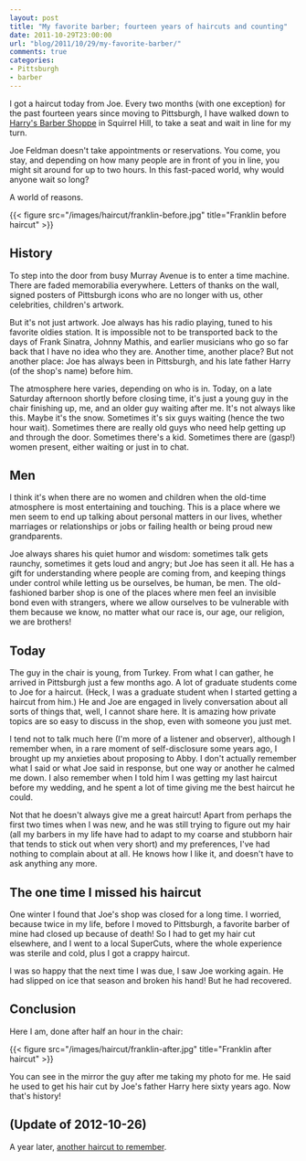 ```yaml
---
layout: post
title: "My favorite barber; fourteen years of haircuts and counting"
date: 2011-10-29T23:00:00
url: "blog/2011/10/29/my-favorite-barber/"
comments: true
categories:
- Pittsburgh
- barber
---
```

I got a haircut today from Joe. Every two months (with one exception) for the past fourteen years since moving to Pittsburgh, I have walked down to [Harry's Barber Shoppe](http://trueslant.com/matthewnewton/2010/06/18/swan-songs-joe-feldman-and-the-legacy-of-harrys-barber-shoppe/) in Squirrel Hill, to take a seat and wait in line for my turn.

Joe Feldman doesn't take appointments or reservations. You come, you stay, and depending on how many people are in front of you in line, you might sit around for up to two hours. In this fast-paced world, why would anyone wait so long?

A world of reasons.

{{< figure src="/images/haircut/franklin-before.jpg" title="Franklin before haircut" >}}

<!--more-->

## History

To step into the door from busy Murray Avenue is to enter a time machine. There are faded memorabilia everywhere.  Letters of thanks on the wall, signed posters of Pittsburgh icons who are no longer with us, other celebrities, children's artwork.

But it's not just artwork. Joe always has his radio playing, tuned to his favorite oldies station. It is impossible not to be transported back to the days of Frank Sinatra, Johnny Mathis, and earlier musicians who go so far back that I have no idea who they are. Another time, another place? But not another place: Joe has always been in Pittsburgh, and his late father Harry (of the shop's name) before him.

The atmosphere here varies, depending on who is in. Today, on a late Saturday afternoon shortly before closing time, it's just a young guy in the chair finishing up, me, and an older guy waiting after me. It's not always like this. Maybe it's the snow. Sometimes it's six guys waiting (hence the two hour wait). Sometimes there are really old guys who need help getting up and through the door. Sometimes there's a kid. Sometimes there are (gasp!) women present, either waiting or just in to chat.

## Men

I think it's when there are no women and children when the old-time atmosphere is most entertaining and touching. This is a place where we men seem to end up talking about personal matters in our lives, whether marriages or relationships or jobs or failing health or being proud new grandparents.

Joe always shares his quiet humor and wisdom: sometimes talk gets raunchy, sometimes it gets loud and angry; but Joe has seen it all. He has a gift for understanding where people are coming from, and keeping things under control while letting us be ourselves, be human, be men. The old-fashioned barber shop is one of the places where men feel an invisible bond even with strangers, where we allow ourselves to be vulnerable with them because we know, no matter what our race is, our age, our religion, we are brothers!

## Today

The guy in the chair is young, from Turkey. From what I can gather, he arrived in Pittsburgh just a few months ago. A lot of graduate students come to Joe for a haircut. (Heck, I was a graduate student when I started getting a haircut from him.)  He and Joe are engaged in lively conversation about all sorts of things that, well, I cannot share here. It is amazing how private topics are so easy to discuss in the shop, even with someone you just met.

I tend not to talk much here (I'm more of a listener and observer), although I remember when, in a rare moment of self-disclosure some years ago, I brought up my anxieties about proposing to Abby.  I don't actually remember what I said or what Joe said in response, but one way or another he calmed me down.  I also remember when I told him I was getting my last haircut before my wedding, and he spent a lot of time giving me the best haircut he could.

Not that he doesn't always give me a great haircut!  Apart from perhaps the first two times when I was new, and he was still trying to figure out my hair (all my barbers in my life have had to adapt to my coarse and stubborn hair that tends to stick out when very short) and my preferences, I've had nothing to complain about at all. He knows how I like it, and doesn't have to ask anything any more.

## The one time I missed his haircut

One winter I found that Joe's shop was closed for a long time. I worried, because twice in my life, before I moved to Pittsburgh, a favorite barber of mine had closed up because of death! So I had to get my hair cut elsewhere, and I went to a local SuperCuts, where the whole experience was sterile and cold, plus I got a crappy haircut.

I was so happy that the next time I was due, I saw Joe working again. He had slipped on ice that season and broken his hand!  But he had recovered.

## Conclusion

Here I am, done after half an hour in the chair:

{{< figure src="/images/haircut/franklin-after.jpg" title="Franklin after haircut" >}}

You can see in the mirror the guy after me taking my photo for me. He said he used to get his hair cut by Joe's father Harry here sixty years ago. Now that's history!

## (Update of 2012-10-26)

A year later, [another haircut to remember](/blog/2012/10/26/yet-another-haircut-from-joe-always-worth-the-wait/).